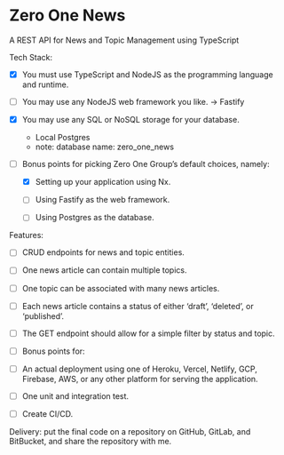 # Zero One News

A REST API for News and Topic Management using TypeScript

Tech Stack:

- [x] You must use TypeScript and NodeJS as the programming language and runtime.

- [ ] You may use any NodeJS web framework you like. -> Fastify

- [x] You may use any SQL or NoSQL storage for your database.

  - Local Postgres
  - note: database name: zero_one_news

- [ ] Bonus points for picking Zero One Group’s default choices, namely:

  - [x] Setting up your application using Nx.

  - [ ] Using Fastify as the web framework.

  - [ ] Using Postgres as the database.

Features:

- [ ] CRUD endpoints for news and topic entities.

- [ ] One news article can contain multiple topics.

- [ ] One topic can be associated with many news articles.

- [ ] Each news article contains a status of either ‘draft’, ‘deleted’, or ‘published’.

- [ ] The GET endpoint should allow for a simple filter by status and topic.

- [ ] Bonus points for:

- [ ] An actual deployment using one of Heroku, Vercel, Netlify, GCP, Firebase, AWS, or any other platform for serving the application.

- [ ] One unit and integration test.

- [ ] Create CI/CD.

Delivery: put the final code on a repository on GitHub, GitLab, and BitBucket, and share the repository with me.
